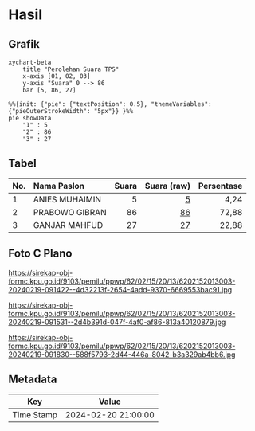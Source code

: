 # Hasil

## Grafik

```mermaid
xychart-beta
    title "Perolehan Suara TPS"
    x-axis [01, 02, 03]
    y-axis "Suara" 0 --> 86
    bar [5, 86, 27]
```

```mermaid
%%{init: {"pie": {"textPosition": 0.5}, "themeVariables": {"pieOuterStrokeWidth": "5px"}} }%%
pie showData
    "1" : 5
    "2" : 86
    "3" : 27
```

## Tabel

| No. | Nama Paslon    | Suara | Suara (raw) | Persentase |
|:--- |:-------------- | -----:| -----------:| ----------:|
| 1   | ANIES MUHAIMIN | 5     | [5][p-1]    | 4,24       |
| 2   | PRABOWO GIBRAN | 86    | [86][p-2]   | 72,88      |
| 3   | GANJAR MAHFUD  | 27    | [27][p-3]   | 22,88      |


[p-1]: https://github.com/gigit-pemilu/pemilu-2024-62-kalimantan-tengah/blob/main/pilpres/hitung-suara/sub/62-kalimantan-tengah/sub/02-kotawaringin-timur/sub/15-bukit-santuai/sub/2013-tumbang-batu/sub/003-tps/sub/paslon-1.txt
[p-2]: https://github.com/gigit-pemilu/pemilu-2024-62-kalimantan-tengah/blob/main/pilpres/hitung-suara/sub/62-kalimantan-tengah/sub/02-kotawaringin-timur/sub/15-bukit-santuai/sub/2013-tumbang-batu/sub/003-tps/sub/paslon-2.txt
[p-3]: https://github.com/gigit-pemilu/pemilu-2024-62-kalimantan-tengah/blob/main/pilpres/hitung-suara/sub/62-kalimantan-tengah/sub/02-kotawaringin-timur/sub/15-bukit-santuai/sub/2013-tumbang-batu/sub/003-tps/sub/paslon-3.txt

## Foto C Plano

https://sirekap-obj-formc.kpu.go.id/9103/pemilu/ppwp/62/02/15/20/13/6202152013003-20240219-091422--4d32213f-2654-4add-9370-6669553bac91.jpg

https://sirekap-obj-formc.kpu.go.id/9103/pemilu/ppwp/62/02/15/20/13/6202152013003-20240219-091531--2d4b391d-047f-4af0-af86-813a40120879.jpg

https://sirekap-obj-formc.kpu.go.id/9103/pemilu/ppwp/62/02/15/20/13/6202152013003-20240219-091830--588f5793-2d44-446a-8042-b3a329ab4bb6.jpg


## Metadata

| Key        | Value               |
| ---------- | ------------------- |
| Time Stamp | 2024-02-20 21:00:00 |



